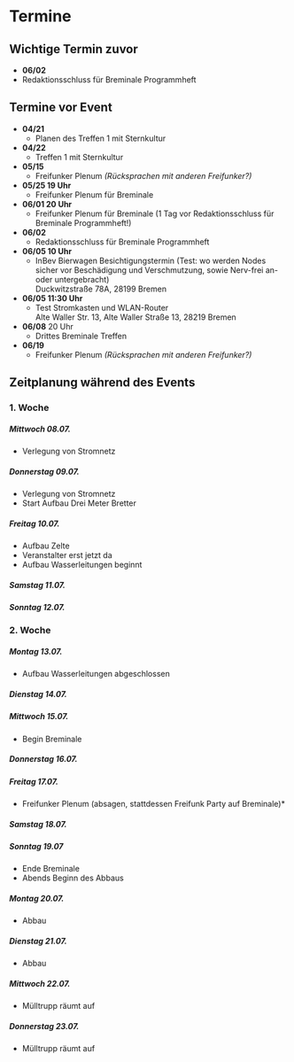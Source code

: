 # Termine

## Wichtige Termin zuvor
* **06/02**
 * Redaktionsschluss für Breminale Programmheft

## Termine vor Event
* **04/21**
  * Planen des Treffen 1 mit Sternkultur
* **04/22**
  * Treffen 1 mit Sternkultur
* **05/15**
  * Freifunker Plenum *(Rücksprachen mit anderen Freifunker?)*
* **05/25 19 Uhr**
  * Freifunker Plenum für Breminale
* **06/01 20 Uhr**
  * Freifunker Plenum für Breminale (1 Tag vor Redaktionsschluss für Breminale Programmheft!)
* **06/02**
  * Redaktionsschluss für Breminale Programmheft
* **06/05 10 Uhr**
  * InBev Bierwagen Besichtigungstermin (Test: wo werden Nodes sicher vor Beschädigung und Verschmutzung, sowie Nerv-frei an- oder untergebracht)  
    Duckwitzstraße 78A, 28199 Bremen
* **06/05 11:30 Uhr**
  * Test Stromkasten und WLAN-Router  
    Alte Waller Str. 13, Alte Waller Straße 13, 28219 Bremen
* **06/08** 20 Uhr
  * Drittes Breminale Treffen
* **06/19**
  * Freifunker Plenum *(Rücksprachen mit anderen Freifunker?)*

## Zeitplanung während des Events
### 1. Woche
##### Mittwoch 08.07.
* Verlegung von Stromnetz

##### Donnerstag 09.07.
* Verlegung von Stromnetz
* Start Aufbau Drei Meter Bretter

##### Freitag 10.07.
 * Aufbau Zelte
 * Veranstalter erst jetzt da
 * Aufbau Wasserleitungen beginnt

##### Samstag 11.07.

##### Sonntag 12.07.

### 2. Woche

##### Montag 13.07.
* Aufbau Wasserleitungen abgeschlossen

##### Dienstag 14.07.

##### Mittwoch 15.07.
* Begin Breminale

##### Donnerstag 16.07.

##### Freitag 17.07.
* Freifunker Plenum (absagen, stattdessen Freifunk Party auf Breminale)*

##### Samstag 18.07.

##### Sonntag 19.07
* Ende Breminale
* Abends Beginn des Abbaus

##### Montag 20.07.
* Abbau

##### Dienstag 21.07.
* Abbau

##### Mittwoch 22.07.
* Mülltrupp räumt auf

##### Donnerstag 23.07.
* Mülltrupp räumt auf